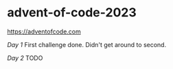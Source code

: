 # advent-of-code-2023
https://adventofcode.com

*Day 1*
First challenge done. Didn't get around to second.

*Day 2*
TODO
